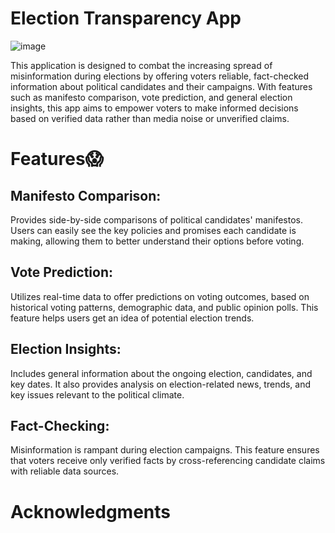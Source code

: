 
<h1>Election Transparency App</h1>

![image](https://github.com/user-attachments/assets/80a0559e-14b5-4d72-872b-13da49b837d7)

This application is designed to combat the increasing spread of misinformation during elections by offering voters reliable, fact-checked information about political candidates and their campaigns. With features such as manifesto comparison, vote prediction, and general election insights, this app aims to empower voters to make informed decisions based on verified data rather than media noise or unverified claims.

<h1>Features😱</h1>
<h2>Manifesto Comparison:</h2>
Provides side-by-side comparisons of political candidates' manifestos. Users can easily see the key policies and promises each candidate is making, allowing them to better understand their options before voting.

<h2>Vote Prediction:</h2>
Utilizes real-time data to offer predictions on voting outcomes, based on historical voting patterns, demographic data, and public opinion polls. This feature helps users get an idea of potential election trends.

<h2>Election Insights:</h2>
Includes general information about the ongoing election, candidates, and key dates. It also provides analysis on election-related news, trends, and key issues relevant to the political climate.

<h2>Fact-Checking:</h2>
Misinformation is rampant during election campaigns. This feature ensures that voters receive only verified facts by cross-referencing candidate claims with reliable data sources.

<h1>Acknowledgments</h1>








